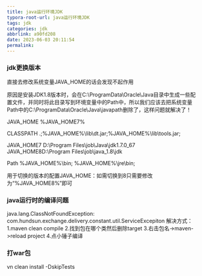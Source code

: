 ```yaml
---
title: java运行环境JDK
typora-root-url: java运行环境JDK
tags: jdk
categories: jdk
abbrlink: a90fd208
date: 2023-06-03 20:11:54
permalink:
---
```




### jdk更换版本  

直接去修改系统变量JAVA_HOME的话会发现不起作用

原因是安装JDK1.8版本时，会在C:\ProgramData\Oracle\Java目录中生成一些配置文件，并同时将此目录写到环境变量中的Path中，所以我们应该去把系统变量Path中的C:\ProgramData\Oracle\Java\javapath删除了，这样问题就解决了！ 

JAVA_HOME
%JAVA_HOME7%

CLASSPATH
.;%JAVA_HOME%\lib\dt.jar;%JAVA_HOME%\lib\tools.jar; 

JAVA_HOME7
D:\Program Files\job\Java\jdk1.7.0_67 JAVA_HOME8D:\Program Files\job\java_1.8\jdk 

Path
%JAVA_HOME%\bin;
%JAVA_HOME%\jre\bin; 

用于切换的版本的配置JAVA_HOME：如需切换到8只需要修改为“%JAVA_HOME8%”即可



### java运行时的编译问题

java.lang.ClassNotFoundException: com.hundsun.exchange.delivery.constant.util.ServiceExcepiton
解决方式：1.maven clean compile 2.找到包在哪个类然后删除target   3.右击包名->maven->reload project 4.点小锤子编译 

### 打war包

vn clean install -DskipTests